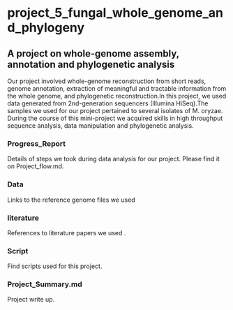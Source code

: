 # project_5_fungal_whole_genome_and_phylogeny

## A project on whole-genome assembly, annotation and phylogenetic analysis

Our project involved whole-genome reconstruction from short reads, genome annotation, extraction of meaningful and tractable information from the whole genome, and phylogenetic reconstruction.In this project, we used data generated from 2nd-generation sequencers (Illumina HiSeq).The samples we used for our project pertained to several isolates of M. oryzae. During the course of this mini-project we acquired skills in high throughput sequence analysis, data manipulation and phylogenetic analysis.

### Progress_Report
Details of steps we took during data analysis for our project. Please find it on Project_flow.md.

### Data
Links to the reference genome files we used

### literature
References to literature papers we used .

### Script
Find scripts used for this project.

### Project_Summary.md
Project write up.
